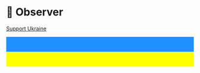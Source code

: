 # 🎩 Observer

[Support Ukraine](https://savelife.in.ua/)
<div style="background-color: dodgerblue; width: 100%; height: 40px">&nbsp;</div>
<div style="background-color: yellow; width: 100%; height: 40px">&nbsp;</div>

